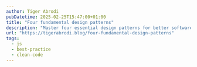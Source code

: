 ```yaml
---
author: Tiger Abrodi
pubDatetime: 2025-02-25T15:47:00+01:00
title: "Four fundamental design patterns"
description: "Master four essential design patterns for better software architecture. This comprehensive guide explores Observer, Strategy, Factory, and State patterns with practical JavaScript examples, highlighting common problems they solve, when to use them, and real-world applications for modern developers."
url: "https://tigerabrodi.blog/four-fundamental-design-patterns"
tags:
  - js
  - best-practice
  - clean-code
---
```

